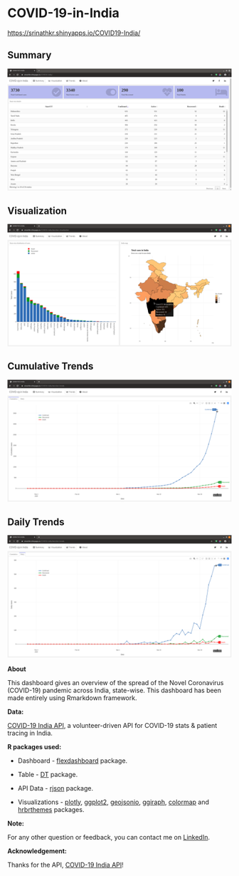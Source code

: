 # COVID-19-in-India

https://srinathkr.shinyapps.io/COVID19-India/

## Summary

![Summary](/Screenshots/Summary.png)

## Visualization

![Visualization](/Screenshots/Visualization.png)

## Cumulative Trends

![Cumulative Trends](/Screenshots/CumulativeTrends.png)

## Daily Trends

![Daily Trends](/Screenshots/DailyTrends.png)

**About**

This dashboard gives an overview of the spread of the Novel Coronavirus (COVID-19) pandemic across India, state-wise. 
This dashboard has been made entirely using Rmarkdown framework.

**Data:**

[COVID-19 India API](https://api.covid19india.org/), a volunteer-driven API for COVID-19 stats & patient tracing in India.

**R packages used:**

* Dashboard - [flexdashboard](https://rmarkdown.rstudio.com/flexdashboard/) package.

* Table - [DT](https://rstudio.github.io/DT/) package.

* API Data - [rjson](https://www.rdocumentation.org/packages/rjson/versions/0.2.20) package.

* Visualizations - [plotly](https://plot.ly/r/), [ggplot2](https://ggplot2.tidyverse.org/), [geojsonio](https://ropensci.org/tutorials/geojsonio_tutorial/), [ggiraph](https://davidgohel.github.io/ggiraph/), [colormap](https://bhaskarvk.github.io/colormap/) and [hrbrthemes](https://hrbrmstr.github.io/hrbrthemes/) packages. 

**Note:**

For any other question or feedback, you can contact me on [LinkedIn](https://www.linkedin.com/in/srinath-kr-026147173/).

**Acknowledgement:**

Thanks for the API, [COVID-19 India API](https://api.covid19india.org/)! 

